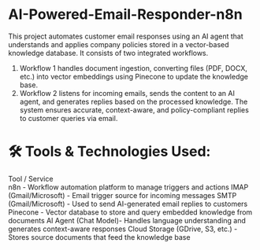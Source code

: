 # AI-Powered-Email-Responder-n8n

This project automates customer email responses using an AI agent that understands and applies company policies stored in a vector-based knowledge database. It consists of two integrated workflows.
1.	Workflow 1 handles document ingestion, converting files (PDF, DOCX, etc.) into vector embeddings using Pinecone to update the knowledge base.
2.	Workflow 2 listens for incoming emails, sends the content to an AI agent, and generates replies based on the processed knowledge.
The system ensures accurate, context-aware, and policy-compliant replies to customer queries via email.

# 🛠 Tools & Technologies Used:

Tool / Service	
n8n	- Workflow automation platform to manage triggers and actions
IMAP (Gmail/Microsoft) - Email trigger source for incoming messages
SMTP (Gmail/Microsoft) - Used to send AI-generated email replies to customers
Pinecone - Vector database to store and query embedded knowledge from documents
AI Agent (Chat Model)- Handles language understanding and generates context-aware responses
Cloud Storage (GDrive, S3, etc.) - Stores source documents that feed the knowledge base

